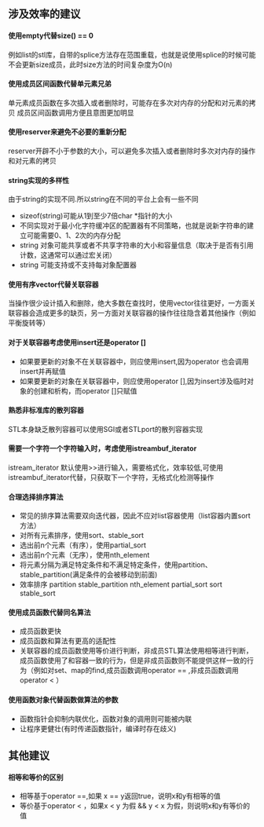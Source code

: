 ## 涉及效率的建议  
#### 使用empty代替size() == 0  
例如list的stl库，自带的splice方法存在范围重载，也就是说使用splice的时候可能不会更新size成员，此时size方法的时间复杂度为O(n)  
  
#### 使用成员区间函数代替单元素兄弟  
单元素成员函数在多次插入或者删除时，可能存在多次对内存的分配和对元素的拷贝
成员区间函数调用方便且意图更加明显  

#### 使用reserver来避免不必要的重新分配  
reserver开辟不小于参数的大小，可以避免多次插入或者删除时多次对内存的操作和对元素的拷贝  

#### string实现的多样性  
由于string的实现不同.所以string在不同的平台上会有一些不同  
* sizeof(string)可能从1到至少7倍char *指针的大小  
* 不同实现对于最小化字符缓冲区的配置器有不同策略，也就是说新字符串的建立可能需要0、1、2次的内存分配
* string 对象可能共享或者不共享字符串的大小和容量信息（取决于是否有引用计数，这通常可以通过宏关闭）
* string 可能支持或不支持每对象配置器

#### 使用有序vector代替关联容器
当操作很少设计插入和删除，绝大多数在查找时，使用vector往往更好，一方面关联容器会造成更多的缺页，另一方面对关联容器的操作往往隐含着其他操作（例如平衡旋转等）

#### 对于关联容器考虑使用insert还是operator []
* 如果要更新的对象不在关联容器中，则应使用insert,因为operator 也会调用insert并再赋值
* 如果要更新的对象在关联容器中，则应使用operator [],因为insert涉及临时对象的创建和析构，而operator []只赋值

#### 熟悉非标准库的散列容器  
STL本身缺乏散列容器可以使用SGI或者STLport的散列容器实现  

#### 需要一个字符一个字符输入时，考虑使用istreambuf_iterator  
istream_iterator 默认使用>>进行输入，需要格式化，效率较低,可使用istreambuf_iterator代替，只获取下一个字符，无格式化检测等操作

#### 合理选择排序算法
* 常见的排序算法需要双向迭代器，因此不应对list容器使用（list容器内置sort方法）
* 对所有元素排序，使用sort、stable_sort
* 选出前n个元素（有序），使用partial_sort
* 选出前n个元素（无序），使用nth_element
* 将元素分隔为满足特定条件和不满足特定条件，使用partition、stable_partition(满足条件的会被移动到前面)
* 效率排序 partition stable_partition nth_element partial_sort sort stable_sort

#### 使用成员函数代替同名算法
* 成员函数更快
* 成员函数和算法有更高的适配性
* 关联容器的成员函数使用等价进行判断，非成员STL算法使用相等进行判断，成员函数使用了和容器一致的行为，但是非成员函数则不能提供这样一致的行为（例如对set、map的find,成员函数调用operator == ,非成员函数调用 operator < ）

#### 使用函数对象代替函数做算法的参数
* 函数指针会抑制内联优化，函数对象的调用则可能被内联
* 让程序更健壮(有时传递函数指针，编译时存在歧义)




## 其他建议  

#### 相等和等价的区别
* 相等基于operator ==,如果 x == y返回true，说明x和y有相等的值
* 等价基于operator < ，如果x < y 为假 && y < x 为假，则说明x和y有等价的值
